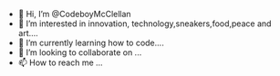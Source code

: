 - 👋 Hi, I’m @CodeboyMcClellan
- 👀 I’m interested in innovation, technology,sneakers,food,peace and art....
- 🌱 I’m currently learning how to code....
- 💞️ I’m looking to collaborate on ...
- 📫 How to reach me ...

<!---
CodeboyMcClellan/CodeboyMcClellan is a ✨ special ✨ repository because its `README.md` (this file) appears on your GitHub profile.
You can click the Preview link to take a look at your changes.
--->
